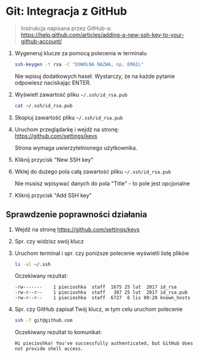 # Git: Integracja z GitHub

> Instrukcja napisana przez GitHub-a:
> <https://help.github.com/articles/adding-a-new-ssh-key-to-your-github-account/>

1. Wygeneruj klucze za pomocą polecenia w terminalu

    ```bash
    ssh-keygen -t rsa -C "DOWOLNA NAZWA, np. EMAIL"
    ```

    Nie wpisuj dodatkowych haseł. Wystarczy, że na każde pytanie odpowiesz
    naciskając ENTER.

2. Wyświetl zawartość pliku `~/.ssh/id_rsa.pub`

    ```bash
    cat ~/.ssh/id_rsa.pub
    ```

3. Skopiuj zawartość pliku `~/.ssh/id_rsa.pub`

4. Uruchom przeglądarkę i wejdź na stronę: <https://github.com/settings/keys>

    Strona wymaga uwierzytelnionego użytkownika.

5. Kliknij przycisk "New SSH key"

6. Wklej do dużego pola całą zawartość pliku `~/.ssh/id_rsa.pub`

    Nie musisz wpisywać danych do pola "Title" - to pole jest opcjonalne

7. Kliknij przycisk "Add SSH key"

## Sprawdzenie poprawności działania

1. Wejdź na stronę <https://github.com/settings/keys>

2. Spr. czy widzisz swój klucz

3. Uruchom terminal i spr. czy poniższe polecenie wyświetli listę plików

    ```bash
    ls -al ~/.ssh
    ```

    Oczekiwany rezultat:

    ```text
    -rw-------    1 piecioshka  staff  1675 25 lut  2017 id_rsa
    -rw-r--r--    1 piecioshka  staff   387 25 lut  2017 id_rsa.pub
    -rw-r--r--    1 piecioshka  staff  6727  6 lis 00:20 known_hosts
    ```

4. Spr. czy GitHub zapisał Twój klucz, w tym celu uruchom polecenie

    ```bash
    ssh -T git@github.com
    ```

    Oczekiwany rezultat to komunikat:

    ```text
    Hi piecioshka! You've successfully authenticated, but GitHub does not provide shell access.
    ```
